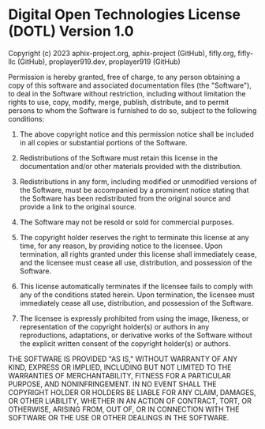 # Digital Open Technologies License (DOTL) Version 1.0

Copyright (c) 2023 aphix-project.org, aphix-project (GitHub), fifly.org, fifly-llc (GitHub), proplayer919.dev, proplayer919 (GitHub)

Permission is hereby granted, free of charge, to any person obtaining a copy of this software and associated documentation files (the "Software"), to deal in the Software without restriction, including without limitation the rights to use, copy, modify, merge, publish, distribute, and to permit persons to whom the Software is furnished to do so, subject to the following conditions:

1. The above copyright notice and this permission notice shall be included in all copies or substantial portions of the Software.

2. Redistributions of the Software must retain this license in the documentation and/or other materials provided with the distribution.

3. Redistributions in any form, including modified or unmodified versions of the Software, must be accompanied by a prominent notice stating that the Software has been redistributed from the original source and provide a link to the original source.

4. The Software may not be resold or sold for commercial purposes.

5. The copyright holder reserves the right to terminate this license at any time, for any reason, by providing notice to the licensee. Upon termination, all rights granted under this license shall immediately cease, and the licensee must cease all use, distribution, and possession of the Software.

6. This license automatically terminates if the licensee fails to comply with any of the conditions stated herein. Upon termination, the licensee must immediately cease all use, distribution, and possession of the Software.

7. The licensee is expressly prohibited from using the image, likeness, or representation of the copyright holder(s) or authors in any reproductions, adaptations, or derivative works of the Software without the explicit written consent of the copyright holder(s) or authors.

THE SOFTWARE IS PROVIDED "AS IS," WITHOUT WARRANTY OF ANY KIND, EXPRESS OR IMPLIED, INCLUDING BUT NOT LIMITED TO THE WARRANTIES OF MERCHANTABILITY, FITNESS FOR A PARTICULAR PURPOSE, AND NONINFRINGEMENT. IN NO EVENT SHALL THE COPYRIGHT HOLDER OR HOLDERS BE LIABLE FOR ANY CLAIM, DAMAGES, OR OTHER LIABILITY, WHETHER IN AN ACTION OF CONTRACT, TORT, OR OTHERWISE, ARISING FROM, OUT OF, OR IN CONNECTION WITH THE SOFTWARE OR THE USE OR OTHER DEALINGS IN THE SOFTWARE.
